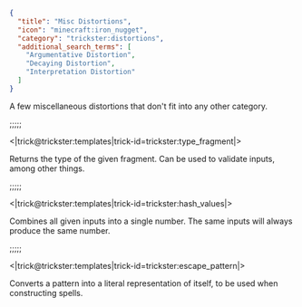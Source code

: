 ```json
{
  "title": "Misc Distortions",
  "icon": "minecraft:iron_nugget",
  "category": "trickster:distortions",
  "additional_search_terms": [
    "Argumentative Distortion",
    "Decaying Distortion",
    "Interpretation Distortion"
  ]
}
```

A few miscellaneous distortions that don't fit into any other category.

;;;;;

<|trick@trickster:templates|trick-id=trickster:type_fragment|>

Returns the type of the given fragment. Can be used to validate inputs, among other things.

;;;;;

<|trick@trickster:templates|trick-id=trickster:hash_values|>

Combines all given inputs into a single number. The same inputs will always produce the same number.

;;;;;

<|trick@trickster:templates|trick-id=trickster:escape_pattern|>

Converts a pattern into a literal representation of itself, to be used when constructing spells.

